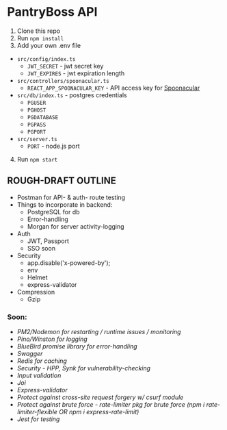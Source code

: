 # PantryBoss API

1. Clone this repo
2. Run `npm install`
3. Add your own .env file

- `src/config/index.ts`
  - `JWT_SECRET` - jwt secret key
  - `JWT_EXPIRES` - jwt expiration length
- `src/controllers/spoonacular.ts`
  - `REACT_APP_SPOONACULAR_KEY` - API access key for [Spoonacular](https://spoonacular.com/food-api)
- `src/db/index.ts` - postgres credentials
  - `PGUSER`
  - `PGHOST`
  - `PGDATABASE`
  - `PGPASS`
  - `PGPORT`
- `src/server.ts`
  - `PORT` - node.js port

4. Run `npm start`

## ROUGH-DRAFT OUTLINE

- Postman for API- & auth- route testing
- Things to incorporate in backend:
  - PostgreSQL for db
  - Error-handling
  - Morgan for server activity-logging
- Auth
  - JWT, Passport
  - SSO soon
- Security
  - app.disable('x-powered-by');
  - env
  - Helmet
  - express-validator
- Compression
  - Gzip

### Soon:

- _PM2/Nodemon for restarting / runtime issues / monitoring_
- _Pino/Winston for logging_
- _BlueBird promise library for error-handling_
- _Swagger_
- _Redis for caching_
- _Security - HPP, Synk for vulnerability-checking_
- _Input validation_
- _Joi_
- _Express-validator_
- _Protect against cross-site request forgery w/ csurf module_
- _Protect against brute force - rate-limiter pkg for brute force (npm i rate-limiter-flexible OR npm i express-rate-limit)_
- _Jest for testing_
